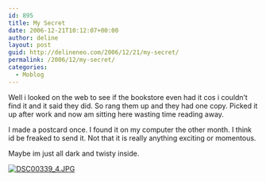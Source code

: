 ```yaml
---
id: 895
title: My Secret
date: 2006-12-21T10:12:07+00:00
author: deline
layout: post
guid: http://delineneo.com/2006/12/21/my-secret/
permalink: /2006/12/my-secret/
categories:
  - Moblog
---
```

Well i looked on the web to see if the bookstore even had it cos i couldn&#8217;t find it and it said they did. So rang them up and they had one copy. Picked it up after work and now am sitting here wasting time reading away.

I made a postcard once. I found it on my computer the other month. I think id be freaked to send it. Not that it is really anything exciting or momentous.

Maybe im just all dark and twisty inside.

<!--Mime Type of File is image/jpeg -->

<div>
  <a href="http://delineneo.com/wp-photos/20061220-171207-1.jpg"><img src="http://delineneo.com/wp-photos/thumb.20061220-171207-1.jpg" alt="DSC00339_4.JPG" /></a>
</div>
